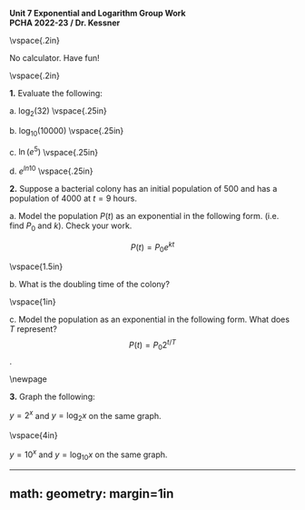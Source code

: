 __Unit 7 Exponential and Logarithm Group Work__  
__PCHA 2022-23 / Dr. Kessner__  

\vspace{.2in}

No calculator.  Have fun!

\vspace{.2in}

__1.__ Evaluate the following:

a. $\log_{2}(32)$
\vspace{.25in}

b. $\log_{10}(10000)$
\vspace{.25in}

c. $\ln(e^5)$
\vspace{.25in}

d. $e^{ln 10}$
\vspace{.25in}


__2.__ Suppose a bacterial colony has an initial population of 500
and has a population of 4000 at $t=9$ hours.  

a. Model the population $P(t)$ as an exponential in the following form.
(i.e. find $P_0$ and $k$).  Check your work.

$$P(t) = P_0 e^{kt}$$

\vspace{1.5in}

b. What is the doubling time of the colony?

\vspace{1in}

c. Model the population as an exponential in the following form.  What
does $T$ represent?  
$$P(t) = P_0 2^{t/T}$$.  



\newpage

__3.__ Graph the following: 

$y = 2^x$ and $y = \log_2 x$ on the same graph.

\vspace{4in}

$y = 10^x$ and $y = \log_{10}x$ on the same graph.



---
math: <script src="https://cdnjs.cloudflare.com/ajax/libs/mathjax/2.7.1/MathJax.js?config=TeX-AMS_CHTML-full" type="text/javascript"></script>
geometry: margin=1in
---


